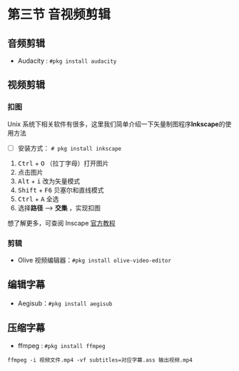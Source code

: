 # 第三节 音视频剪辑

## 音频剪辑

- Audacity : `#pkg install audacity`

## 视频剪辑

### 扣图

Unix 系统下相关软件有很多，这里我们简单介绍一下矢量制图程序**Inkscape**的使用方法

- [ ] 安装方式： `# pkg install inkscape`

1. <kbd>Ctrl</kbd>  + <kbd>O</kbd> （拉丁字母）打开图片
1. 点击图片
1. <kbd>Alt</kbd>  + <kbd>i</kbd> 改为矢量模式
1. <kbd>Shift</kbd>  + <kbd>F6</kbd> 贝塞尔和直线模式
1. <kbd>Ctrl</kbd>  + <kbd>A</kbd> 全选
1. 选择**路径** --> **交集** ，实现扣图

想了解更多，可查阅 Inscape [官方教程](https://inkscape.org/zh-hans/learn/tutorials/)


### 剪辑

- Olive 视频编辑器：`#pkg install olive-video-editor`

## 编辑字幕

- Aegisub：`#pkg install aegisub`

## 压缩字幕

- ffmpeg : `#pkg install ffmpeg`

`ffmpeg -i 视频文件.mp4 -vf subtitles=对应字幕.ass 输出视频.mp4`

